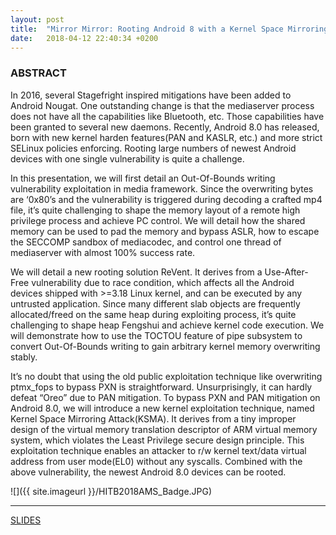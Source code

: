 ```yaml
---
layout: post
title:  "Mirror Mirror: Rooting Android 8 with a Kernel Space Mirroring Attack (HITB2018AMS)"
date:   2018-04-12 22:40:34 +0200
---
```

### ABSTRACT
In 2016, several Stagefright inspired mitigations have been added to Android Nougat. One outstanding change is that the mediaserver process does not have all the capabilities like Bluetooth, etc. Those capabilities have been granted to several new daemons. Recently, Android 8.0 has released, born with new kernel harden features(PAN and KASLR, etc.) and more strict SELinux policies enforcing. Rooting large numbers of newest Android devices with one single vulnerability is quite a challenge.

In this presentation, we will first detail an Out-Of-Bounds writing vulnerability exploitation in media framework. Since the overwriting bytes are ‘0x80’s and the vulnerability is triggered during decoding a crafted mp4 file, it’s quite challenging to shape the memory layout of a remote high privilege process and achieve PC control. We will detail how the shared memory can be used to pad the memory and bypass ASLR, how to escape the SECCOMP sandbox of mediacodec, and control one thread of mediaserver with almost 100% success rate.

We will detail a new rooting solution ReVent. It derives from a Use-After-Free vulnerability due to race condition, which affects all the Android devices shipped with >=3.18 Linux kernel, and can be executed by any untrusted application. Since many different slab objects are frequently allocated/freed on the same heap during exploiting process, it’s quite challenging to shape heap Fengshui and achieve kernel code execution. We will demonstrate how to use the TOCTOU feature of pipe subsystem to convert Out-Of-Bounds writing to gain arbitrary kernel memory overwriting stably.

It’s no doubt that using the old public exploitation technique like overwriting ptmx_fops to bypass PXN is straightforward. Unsurprisingly, it can hardly defeat “Oreo” due to PAN mitigation. To bypass PXN and PAN mitigation on Android 8.0, we will introduce a new kernel exploitation technique, named Kernel Space Mirroring Attack(KSMA). It derives from a tiny improper design of the virtual memory translation descriptor of ARM virtual memory system, which violates the Least Privilege secure design principle. This exploitation technique enables an attacker to r/w kernel text/data virtual address from user mode(EL0) without any syscalls. Combined with the above vulnerability, the newest Android 8.0 devices can be rooted.

![]({{ site.imageurl }}/HITB2018AMS_Badge.JPG)

---
[SLIDES](https://github.com/ThomasKing2014/slides/blob/master/D1T2-Yong-Wang-Rooting-Android-8-with-a-Kernel-Space-Mirroring-Attack.pdf)
